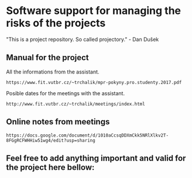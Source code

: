# Software support for managing the risks of the projects

"This is a project repository. So called projectory." - Dan Dušek

## Manual for the project

All the informations from the assistant.

    https://www.fit.vutbr.cz/~trchalik/mpr-pokyny.pro.studenty.2017.pdf

Posible dates for the meetings with the assistant.

    http://www.fit.vutbr.cz/~trchalik/meetings/index.html

## Online notes from meetings

    https://docs.google.com/document/d/1010aCcsqDDXmCkk5NRlXlkv2T-8FGgRCFWHHiw51wg4/edit?usp=sharing

## Feel free to add anything important and valid for the project here bellow: 
